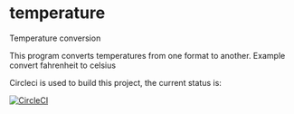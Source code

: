# temperature
Temperature conversion

This program converts temperatures from one format to another.  Example convert fahrenheit to celsius

Circleci is used to build this project, the current status is:

[![CircleCI](https://circleci.com/gh/csykora/temperature.svg?style=svg)](https://circleci.com/gh/csykora/temperature)
